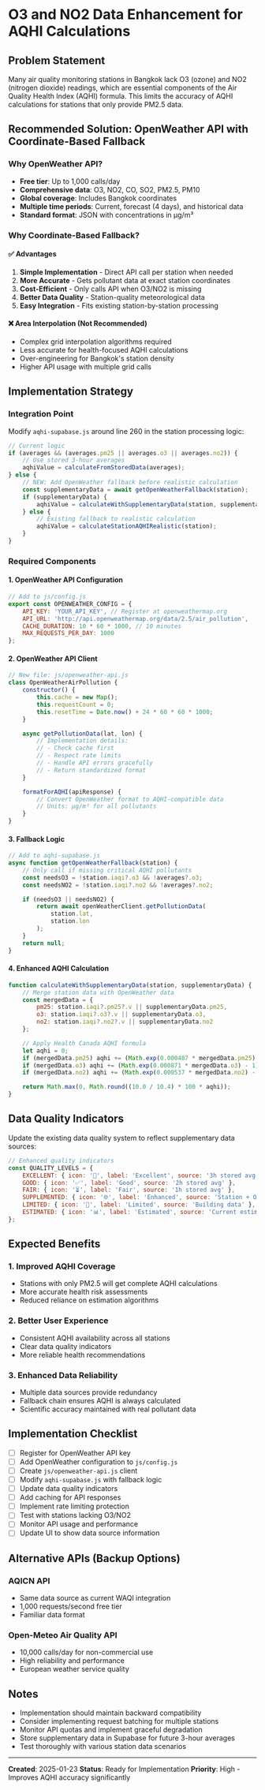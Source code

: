 # O3 and NO2 Data Enhancement for AQHI Calculations

## Problem Statement

Many air quality monitoring stations in Bangkok lack O3 (ozone) and NO2 (nitrogen dioxide) readings, which are essential components of the Air Quality Health Index (AQHI) formula. This limits the accuracy of AQHI calculations for stations that only provide PM2.5 data.

## Recommended Solution: OpenWeather API with Coordinate-Based Fallback

### Why OpenWeather API?

- **Free tier**: Up to 1,000 calls/day
- **Comprehensive data**: O3, NO2, CO, SO2, PM2.5, PM10
- **Global coverage**: Includes Bangkok coordinates
- **Multiple time periods**: Current, forecast (4 days), and historical data
- **Standard format**: JSON with concentrations in μg/m³

### Why Coordinate-Based Fallback?

#### ✅ **Advantages**
1. **Simple Implementation** - Direct API call per station when needed
2. **More Accurate** - Gets pollutant data at exact station coordinates
3. **Cost-Efficient** - Only calls API when O3/NO2 is missing
4. **Better Data Quality** - Station-quality meteorological data
5. **Easy Integration** - Fits existing station-by-station processing

#### ❌ **Area Interpolation (Not Recommended)**
- Complex grid interpolation algorithms required
- Less accurate for health-focused AQHI calculations
- Over-engineering for Bangkok's station density
- Higher API usage with multiple grid calls

## Implementation Strategy

### Integration Point
Modify `aqhi-supabase.js` around line 260 in the station processing logic:

```javascript
// Current logic
if (averages && (averages.pm25 || averages.o3 || averages.no2)) {
    // Use stored 3-hour averages
    aqhiValue = calculateFromStoredData(averages);
} else {
    // NEW: Add OpenWeather fallback before realistic calculation
    const supplementaryData = await getOpenWeatherFallback(station);
    if (supplementaryData) {
        aqhiValue = calculateWithSupplementaryData(station, supplementaryData);
    } else {
        // Existing fallback to realistic calculation
        aqhiValue = calculateStationAQHIRealistic(station);
    }
}
```

### Required Components

#### 1. OpenWeather API Configuration
```javascript
// Add to js/config.js
export const OPENWEATHER_CONFIG = {
    API_KEY: 'YOUR_API_KEY', // Register at openweathermap.org
    API_URL: 'http://api.openweathermap.org/data/2.5/air_pollution',
    CACHE_DURATION: 10 * 60 * 1000, // 10 minutes
    MAX_REQUESTS_PER_DAY: 1000
};
```

#### 2. OpenWeather API Client
```javascript
// New file: js/openweather-api.js
class OpenWeatherAirPollution {
    constructor() {
        this.cache = new Map();
        this.requestCount = 0;
        this.resetTime = Date.now() + 24 * 60 * 60 * 1000;
    }

    async getPollutionData(lat, lon) {
        // Implementation details:
        // - Check cache first
        // - Respect rate limits
        // - Handle API errors gracefully
        // - Return standardized format
    }

    formatForAQHI(apiResponse) {
        // Convert OpenWeather format to AQHI-compatible data
        // Units: μg/m³ for all pollutants
    }
}
```

#### 3. Fallback Logic
```javascript
// Add to aqhi-supabase.js
async function getOpenWeatherFallback(station) {
    // Only call if missing critical AQHI pollutants
    const needsO3 = !station.iaqi?.o3 && !averages?.o3;
    const needsNO2 = !station.iaqi?.no2 && !averages?.no2;

    if (needsO3 || needsNO2) {
        return await openWeatherClient.getPollutionData(
            station.lat,
            station.lon
        );
    }
    return null;
}
```

#### 4. Enhanced AQHI Calculation
```javascript
function calculateWithSupplementaryData(station, supplementaryData) {
    // Merge station data with OpenWeather data
    const mergedData = {
        pm25: station.iaqi?.pm25?.v || supplementaryData.pm25,
        o3: station.iaqi?.o3?.v || supplementaryData.o3,
        no2: station.iaqi?.no2?.v || supplementaryData.no2
    };

    // Apply Health Canada AQHI formula
    let aqhi = 0;
    if (mergedData.pm25) aqhi += (Math.exp(0.000487 * mergedData.pm25) - 1);
    if (mergedData.o3) aqhi += (Math.exp(0.000871 * mergedData.o3) - 1);
    if (mergedData.no2) aqhi += (Math.exp(0.000537 * mergedData.no2) - 1);

    return Math.max(0, Math.round((10.0 / 10.4) * 100 * aqhi));
}
```

## Data Quality Indicators

Update the existing data quality system to reflect supplementary data sources:

```javascript
// Enhanced quality indicators
const QUALITY_LEVELS = {
    EXCELLENT: { icon: '🎯', label: 'Excellent', source: '3h stored avg' },
    GOOD: { icon: '✅', label: 'Good', source: '2h stored avg' },
    FAIR: { icon: '⏳', label: 'Fair', source: '1h stored avg' },
    SUPPLEMENTED: { icon: '🌐', label: 'Enhanced', source: 'Station + OpenWeather' },
    LIMITED: { icon: '🔄', label: 'Limited', source: 'Building data' },
    ESTIMATED: { icon: '📊', label: 'Estimated', source: 'Current estimation' }
};
```

## Expected Benefits

### 1. **Improved AQHI Coverage**
- Stations with only PM2.5 will get complete AQHI calculations
- More accurate health risk assessments
- Reduced reliance on estimation algorithms

### 2. **Better User Experience**
- Consistent AQHI availability across all stations
- Clear data quality indicators
- More reliable health recommendations

### 3. **Enhanced Data Reliability**
- Multiple data sources provide redundancy
- Fallback chain ensures AQHI is always calculated
- Scientific accuracy maintained with real pollutant data

## Implementation Checklist

- [ ] Register for OpenWeather API key
- [ ] Add OpenWeather configuration to `js/config.js`
- [ ] Create `js/openweather-api.js` client
- [ ] Modify `aqhi-supabase.js` with fallback logic
- [ ] Update data quality indicators
- [ ] Add caching for API responses
- [ ] Implement rate limiting protection
- [ ] Test with stations lacking O3/NO2
- [ ] Monitor API usage and performance
- [ ] Update UI to show data source information

## Alternative APIs (Backup Options)

### AQICN API
- Same data source as current WAQI integration
- 1,000 requests/second free tier
- Familiar data format

### Open-Meteo Air Quality API
- 10,000 calls/day for non-commercial use
- High reliability and performance
- European weather service quality

## Notes

- Implementation should maintain backward compatibility
- Consider implementing request batching for multiple stations
- Monitor API quotas and implement graceful degradation
- Store supplementary data in Supabase for future 3-hour averages
- Test thoroughly with various station data scenarios

---

**Created**: 2025-01-23
**Status**: Ready for Implementation
**Priority**: High - Improves AQHI accuracy significantly